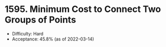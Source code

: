 # 1595. Minimum Cost to Connect Two Groups of Points
- Difficulty: Hard
- Acceptance: 45.8% (as of 2022-03-14)
